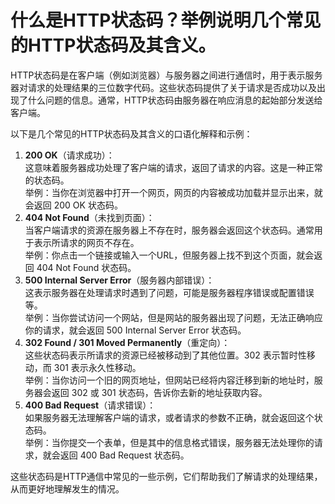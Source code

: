 # 什么是HTTP状态码？举例说明几个常见的HTTP状态码及其含义。

HTTP状态码是在客户端（例如浏览器）与服务器之间进行通信时，用于表示服务器对请求的处理结果的三位数字代码。这些状态码提供了关于请求是否成功以及出现了什么问题的信息。通常，HTTP状态码由服务器在响应消息的起始部分发送给客户端。



以下是几个常见的HTTP状态码及其含义的口语化解释和示例：

1.  **200 OK**（请求成功）：  
这意味着服务器成功处理了客户端的请求，返回了请求的内容。这是一种正常的状态码。  
举例：当你在浏览器中打开一个网页，网页的内容被成功加载并显示出来，就会返回 200 OK 状态码。 
2.  **404 Not Found**（未找到页面）：  
当客户端请求的资源在服务器上不存在时，服务器会返回这个状态码。通常用于表示所请求的网页不存在。  
举例：你点击一个链接或输入一个URL，但服务器上找不到这个页面，就会返回 404 Not Found 状态码。 
3.  **500 Internal Server Error**（服务器内部错误）：  
这表示服务器在处理请求时遇到了问题，可能是服务器程序错误或配置错误等。  
举例：当你尝试访问一个网站，但是网站的服务器出现了问题，无法正确响应你的请求，就会返回 500 Internal Server Error 状态码。 
4.  **302 Found / 301 Moved Permanently**（重定向）：  
这些状态码表示所请求的资源已经被移动到了其他位置。302 表示暂时性移动，而 301 表示永久性移动。  
举例：当你访问一个旧的网页地址，但网站已经将内容迁移到新的地址时，服务器会返回 302 或 301 状态码，告诉你去新的地址获取内容。 
5.  **400 Bad Request**（请求错误）：  
如果服务器无法理解客户端的请求，或者请求的参数不正确，就会返回这个状态码。  
举例：当你提交一个表单，但是其中的信息格式错误，服务器无法处理你的请求，就会返回 400 Bad Request 状态码。 



这些状态码是HTTP通信中常见的一些示例，它们帮助我们了解请求的处理结果，从而更好地理解发生的情况。


